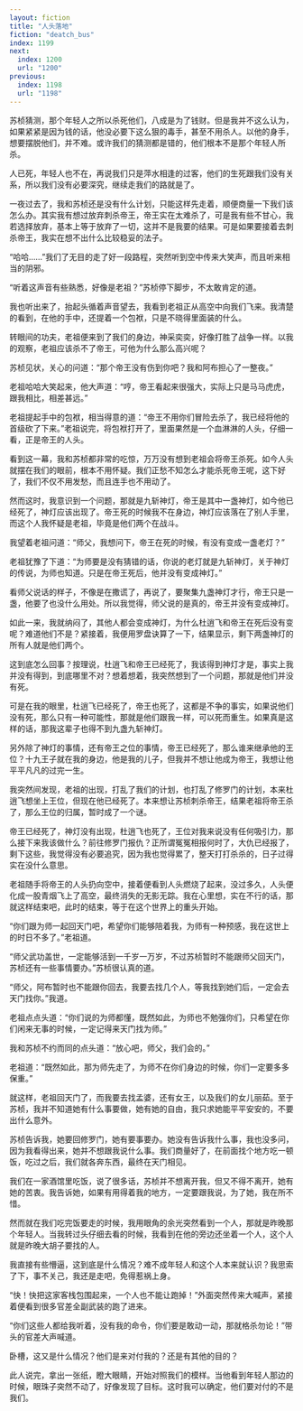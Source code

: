 ```yaml
---
layout: fiction
title: "人头落地"
fiction: "deatch_bus"
index: 1199
next:
  index: 1200
  url: "1200"
previous:
  index: 1198
  url: "1198"
---
```

苏桢猜测，那个年轻人之所以杀死他们，八成是为了钱财。但是我并不这么认为，如果紧紧是因为钱的话，他没必要下这么狠的毒手，甚至不用杀人。以他的身手，想要摆脱他们，并不难。或许我们的猜测都是错的，他们根本不是那个年轻人所杀。

人已死，年轻人也不在，再说我们只是萍水相逢的过客，他们的生死跟我们没有关系，所以我们没有必要深究，继续走我们的路就是了。

一夜过去了，我和苏桢还是没有什么计划，只能这样先走着，顺便商量一下我们该怎么办。其实我有想过放弃刺杀帝王，帝王实在太难杀了，可是我有些不甘心，我若选择放弃，基本上等于放弃了一切，这并不是我要的结果。可是如果要接着去刺杀帝王，我实在想不出什么比较稳妥的法子。

“哈哈……”我们了无目的走了好一段路程，突然听到空中传来大笑声，而且听来相当的阴邪。

“听着这声音有些熟悉，好像是老祖？”苏桢停下脚步，不太敢肯定的道。

我也听出来了，抬起头循着声音望去，我看到老祖正从高空中向我们飞来。我清楚的看到，在他的手中，还提着一个包袱，只是不晓得里面装的什么。

转眼间的功夫，老祖便来到了我们的身边，神采奕奕，好像打胜了战争一样。以我的观察，老祖应该杀不了帝王，可他为什么那么高兴呢？

苏桢见状，关心的问道：“那个帝王没有伤到你吧？我和阿布担心了一整夜。”

老祖哈哈大笑起来，他大声道：“哼，帝王看起来很强大，实际上只是马马虎虎，跟我相比，相差甚远。”

老祖提起手中的包袱，相当得意的道：“帝王不用你们冒险去杀了，我已经将他的首级砍了下来。”老祖说完，将包袱打开了，里面果然是一个血淋淋的人头，仔细一看，正是帝王的人头。

看到这一幕，我和苏桢都非常的吃惊，万万没有想到老祖会将帝王杀死。如今人头就摆在我们的眼前，根本不用怀疑。我们正愁不知怎么才能杀死帝王呢，这下好了，我们不仅不用发愁，而且连手也不用动了。

然而这时，我意识到一个问题，那就是九斩神灯，帝王是其中一盏神灯，如今他已经死了，神灯应该出现了。帝王死的时候我不在身边，神灯应该落在了别人手里，而这个人我怀疑是老祖，毕竟是他们两个在战斗。

我望着老祖问道：“师父，我想问下，帝王在死的时候，有没有变成一盏老灯？”

老祖犹豫了下道：“为师要是没有猜错的话，你说的老灯就是九斩神灯，关于神灯的传说，为师也知道。只是在帝王死后，他并没有变成神灯。”

看师父说话的样子，不像是在撒谎了，再说了，要聚集九盏神灯才行，帝王只是一盏，他要了也没什么用处。所以我觉得，师父说的是真的，帝王并没有变成神灯。

如此一来，我就纳闷了，其他人都会变成神灯，为什么杜逍飞和帝王在死后没有变呢？难道他们不是？紧接着，我便用罗盘诀算了一下，结果显示，剩下两盏神灯的所有人就是他们两个。

这到底怎么回事？按理说，杜逍飞和帝王已经死了，我该得到神灯才是，事实上我并没有得到，到底哪里不对？想着想着，我突然想到了一个问题，那就是他们并没有死。

可是在我的眼里，杜逍飞已经死了，帝王也死了，这都是不争的事实，如果说他们没有死，那么只有一种可能性，那就是他们跟我一样，可以死而重生。如果真是这样的话，那我这辈子也得不到九盏九斩神灯。

另外除了神灯的事情，还有帝王之位的事情，帝王已经死了，那么谁来继承他的王位？十九王子就在我的身边，他是我的儿子，但我并不想让他成为帝王，我想让他平平凡凡的过完一生。

我突然间发现，老祖的出现，打乱了我们的计划，也打乱了修罗门的计划，本来杜逍飞想坐上王位，但现在他已经死了。本来想让苏桢刺杀帝王，结果老祖将帝王杀了，那么王位的归属，暂时成了一个谜。

帝王已经死了，神灯没有出现，杜逍飞也死了，王位对我来说没有任何吸引力，那么接下来我该做什么？前往修罗门报仇？正所谓冤冤相报何时了，大仇已经报了，剩下这些，我觉得没有必要追究，因为我也觉得累了，整天打打杀杀的，日子过得实在没什么意思。

老祖随手将帝王的人头扔向空中，接着便看到人头燃烧了起来，没过多久，人头便化成一股青烟飞上了高空，最终消失的无影无踪。我在心里想，实在不行的话，那就这样结束吧，此时的结束，等于在这个世界上的重头开始。

“你们跟为师一起回天门吧，希望你们能够陪着我，为师有一种预感，我在这世上的时日不多了。”老祖道。

“师父武功盖世，一定能够活到一千岁一万岁，不过苏桢暂时不能跟师父回天门，苏桢还有一些事情要办。”苏桢很认真的道。

“师父，阿布暂时也不能跟你回去，我要去找几个人，等我找到她们后，一定会去天门找你。”我道。

老祖点点头道：“你们说的为师都懂，既然如此，为师也不勉强你们，只希望在你们闲来无事的时候，一定记得来天门找为师。”

我和苏桢不约而同的点头道：“放心吧，师父，我们会的。”

老祖道：“既然如此，那为师先走了，为师不在你们身边的时候，你们一定要多多保重。”

就这样，老祖回天门了，而我要去找孟婆，还有女王，以及我们的女儿丽茹。至于苏桢，我并不知道她有什么事要做，她有她的自由，我只求她能平平安安的，不要出什么意外。

苏桢告诉我，她要回修罗门，她有要事要办。她没有告诉我什么事，我也没多问，因为我看得出来，她并不想跟我说什么事。我们商量好了，在前面找个地方吃一顿饭，吃过之后，我们就各奔东西，最终在天门相见。

我们在一家酒馆里吃饭，说了很多话，苏桢并不想离开我，但又不得不离开，她有她的苦衷。我告诉她，如果有用得着我的地方，一定要跟我说，为了她，我在所不惜。

然而就在我们吃完饭要走的时候，我用眼角的余光突然看到一个人，那就是昨晚那个年轻人。当我转过头仔细去看的时候，我看到在他的旁边还坐着一个人，这个人就是昨晚大胡子要找的人。

我直接有些懵逼，这到底是什么情况？难不成年轻人和这个人本来就认识？我思索了下，事不关己，我还是走吧，免得惹祸上身。

“快！快把这家客栈包围起来，一个人也不能让跑掉！”外面突然传来大喊声，紧接着便看到很多官差全副武装的跑了进来。

“你们这些人都给我听着，没有我的命令，你们要是敢动一动，那就格杀勿论！”带头的官差大声喊道。

卧槽，这又是什么情况？他们是来对付我的？还是有其他的目的？

此人说完，拿出一张纸，瞪大眼睛，开始对照我们的模样。当他看到年轻人那边的时候，眼珠子突然不动了，好像发现了目标。这时我可以确定，他们要对付的不是我们。
